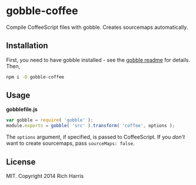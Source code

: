 # gobble-coffee

Compile CoffeeScript files with gobble. Creates sourcemaps automatically.

## Installation

First, you need to have gobble installed - see the [gobble readme](https://github.com/gobblejs/gobble) for details. Then,

```bash
npm i -D gobble-coffee
```

## Usage

**gobblefile.js**

```js
var gobble = require( 'gobble' );
module.exports = gobble( 'src' ).transform( 'coffee', options );
```

The `options` argument, if specified, is passed to CoffeeScript. If you *don't* want to create sourcemaps, pass `sourceMaps: false`.


## License

MIT. Copyright 2014 Rich Harris
